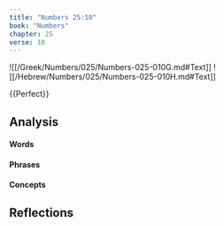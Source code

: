 ```yaml
---
title: "Numbers 25:10"
book: "Numbers"
chapter: 25
verse: 10
---
```

![[/Greek/Numbers/025/Numbers-025-010G.md#Text]]
![[/Hebrew/Numbers/025/Numbers-025-010H.md#Text]]

{{Perfect}}

## Analysis

#### Words

#### Phrases

#### Concepts

## Reflections
